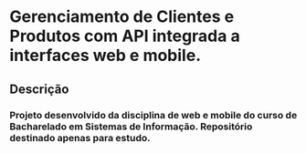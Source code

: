# Gerenciamento de Clientes e Produtos com API integrada a interfaces web e mobile.

## Descrição

### Projeto desenvolvido da disciplina de web e mobile do curso de Bacharelado em Sistemas de Informação. Repositório destinado apenas para estudo.